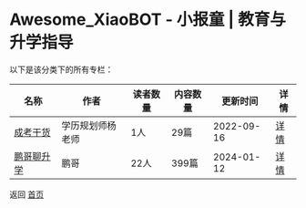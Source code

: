 # Awesome_XiaoBOT - 小报童 | 教育与升学指导

以下是该分类下的所有专栏：

| 名称 | 作者 | 读者数量 | 内容数量 | 更新时间 | 详情 |
|------|------|----------|----------|----------|------|
| [成考干货](https://xiaobot.net/p/crgkgh?refer=0b133df9-27dc-423b-8101-639049001c13) | 学历规划师杨老师 | 1人 | 29篇 |  2022-09-16 | [详情](data/crgkgh.md) |
| [鹏哥聊升学](https://xiaobot.net/p/sdp153?refer=0b133df9-27dc-423b-8101-639049001c13) | 鹏哥 | 22人 | 399篇 |  2024-01-12 | [详情](data/sdp153.md) |


返回 [首页](../README.md)
